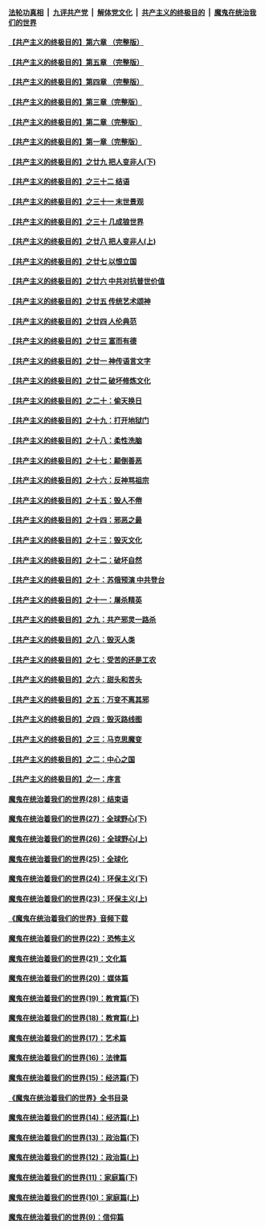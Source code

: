 ####  [法轮功真相](../../../../basic/blob/master/README.md?t=03022052) &nbsp;|&nbsp; [九评共产党](../../../../9ping.md/blob/master/README.md?t=03022052) &nbsp;|&nbsp; [解体党文化](../../../../jtdwh.md/blob/master/README.md?t=03022052)  &nbsp;|&nbsp; [共产主义的终极目的](../../../../gczydzjmd.md/blob/master/README.md?t=03022052) &nbsp;|&nbsp; [魔鬼在统治我们的世界](../../../../mgztzwmdsj.md/blob/master/README.md?t=03022052) 

#### [【共产主义的终极目的】第六章 （完整版）](../pages/nsc422/n11428913.md?t=03022052) 

#### [【共产主义的终极目的】第五章 （完整版）](../pages/nsc422/n11428912.md?t=03022052) 

#### [【共产主义的终极目的】第四章 （完整版）](../pages/nsc422/n11428907.md?t=03022052) 

#### [【共产主义的终极目的】第三章（完整版）](../pages/nsc422/n11428848.md?t=03022052) 

#### [【共产主义的终极目的】第二章（完整版）](../pages/nsc422/n11428831.md?t=03022052) 

#### [【共产主义的终极目的】第一章（完整版）](../pages/nsc422/n11417651.md?t=03022052) 

#### [【共产主义的终极目的】之廿九 把人变非人(下)](../pages/nsc422/n11344140.md?t=03022052) 

#### [【共产主义的终极目的】之三十二 结语](../pages/nsc422/n11360535.md?t=03022052) 

#### [【共产主义的终极目的】之三十一 末世景观](../pages/nsc422/n11351129.md?t=03022052) 

#### [【共产主义的终极目的】之三十 几成狼世界](../pages/nsc422/n11348280.md?t=03022052) 

#### [【共产主义的终极目的】之廿八 把人变非人(上)](../pages/nsc422/n11340492.md?t=03022052) 

#### [【共产主义的终极目的】之廿七 以恨立国](../pages/nsc422/n11336944.md?t=03022052) 

#### [【共产主义的终极目的】之廿六 中共对抗普世价值](../pages/nsc422/n11324785.md?t=03022052) 

#### [【共产主义的终极目的】之廿五 传统艺术颂神](../pages/nsc422/n11296396.md?t=03022052) 

#### [【共产主义的终极目的】之廿四 人伦典范](../pages/nsc422/n11296397.md?t=03022052) 

#### [【共产主义的终极目的】之廿三 富而有德](../pages/nsc422/n11283598.md?t=03022052) 

#### [【共产主义的终极目的】之廿一 神传语言文字](../pages/nsc422/n11263265.md?t=03022052) 

#### [【共产主义的终极目的】之廿二 破坏修炼文化](../pages/nsc422/n11245728.md?t=03022052) 

#### [【共产主义的终极目的】之二十：偷天换日](../pages/nsc422/n11238846.md?t=03022052) 

#### [【共产主义的终极目的】之十九：打开地狱门](../pages/nsc422/n11206376.md?t=03022052) 

#### [【共产主义的终极目的】之十八：柔性洗脑](../pages/nsc422/n11199994.md?t=03022052) 

#### [【共产主义的终极目的】之十七：颠倒善恶](../pages/nsc422/n11179782.md?t=03022052) 

#### [【共产主义的终极目的】之十六：反神骂祖宗](../pages/nsc422/n11166798.md?t=03022052) 

#### [【共产主义的终极目的】之十五：毁人不倦](../pages/nsc422/n11166792.md?t=03022052) 

#### [【共产主义的终极目的】之十四：邪恶之最](../pages/nsc422/n11150249.md?t=03022052) 

#### [【共产主义的终极目的】之十三：毁灭文化](../pages/nsc422/n11135227.md?t=03022052) 

#### [【共产主义的终极目的】之十二：破坏自然](../pages/nsc422/n11135214.md?t=03022052) 

#### [【共产主义的终极目的】之十：苏俄预演 中共登台](../pages/nsc422/n11118424.md?t=03022052) 

#### [【共产主义的终极目的】之十一：屠杀精英](../pages/nsc422/n11118442.md?t=03022052) 

#### [【共产主义的终极目的】之九：共产邪灵一路杀](../pages/nsc422/n11114139.md?t=03022052) 

#### [【共产主义的终极目的】之八：毁灭人类](../pages/nsc422/n11108503.md?t=03022052) 

#### [【共产主义的终极目的】之七：受苦的还是工农](../pages/nsc422/n11101809.md?t=03022052) 

#### [【共产主义的终极目的】之六：甜头和苦头](../pages/nsc422/n11096971.md?t=03022052) 

#### [【共产主义的终极目的】之五：万变不离其邪](../pages/nsc422/n11091285.md?t=03022052) 

#### [【共产主义的终极目的】之四：毁灭路线图](../pages/nsc422/n11086284.md?t=03022052) 

#### [【共产主义的终极目的】之三：马克思魔变](../pages/nsc422/n11061941.md?t=03022052) 

#### [【共产主义的终极目的】之二：中心之国](../pages/nsc422/n11047728.md?t=03022052) 

#### [【共产主义的终极目的】之一：序言](../pages/nsc422/n11086077.md?t=03022052) 

#### [魔鬼在统治着我们的世界(28)：结束语](../pages/nsc422/n10936246.md?t=03022052) 

#### [魔鬼在统治着我们的世界(27)：全球野心(下)](../pages/nsc422/n10928319.md?t=03022052) 

#### [魔鬼在统治着我们的世界(26)：全球野心(上)](../pages/nsc422/n10900318.md?t=03022052) 

#### [魔鬼在统治着我们的世界(25)：全球化](../pages/nsc422/n10788205.md?t=03022052) 

#### [魔鬼在统治着我们的世界(24)：环保主义(下)](../pages/nsc422/n10695307.md?t=03022052) 

#### [魔鬼在统治着我们的世界(23)：环保主义(上)](../pages/nsc422/n10688613.md?t=03022052) 

#### [《魔鬼在统治着我们的世界》音频下载](../pages/nsc422/n10635553.md?t=03022052) 

#### [魔鬼在统治着我们的世界(22)：恐怖主义](../pages/nsc422/n10614727.md?t=03022052) 

#### [魔鬼在统治着我们的世界(21)：文化篇](../pages/nsc422/n10597706.md?t=03022052) 

#### [魔鬼在统治着我们的世界(20)：媒体篇](../pages/nsc422/n10586579.md?t=03022052) 

#### [魔鬼在统治着我们的世界(19)：教育篇(下)](../pages/nsc422/n10564808.md?t=03022052) 

#### [魔鬼在统治着我们的世界(18)：教育篇(上)](../pages/nsc422/n10526970.md?t=03022052) 

#### [魔鬼在统治着我们的世界(17)：艺术篇](../pages/nsc422/n10499093.md?t=03022052) 

#### [魔鬼在统治着我们的世界(16)：法律篇](../pages/nsc422/n10485969.md?t=03022052) 

#### [魔鬼在统治着我们的世界(15)：经济篇(下)](../pages/nsc422/n10469975.md?t=03022052) 

#### [《魔鬼在统治着我们的世界》全书目录](../pages/nsc422/n10464261.md?t=03022052) 

#### [魔鬼在统治着我们的世界(14)：经济篇(上)](../pages/nsc422/n10457370.md?t=03022052) 

#### [魔鬼在统治着我们的世界(13)：政治篇(下)](../pages/nsc422/n10448270.md?t=03022052) 

#### [魔鬼在统治着我们的世界(12)：政治篇(上)](../pages/nsc422/n10444576.md?t=03022052) 

#### [魔鬼在统治着我们的世界(11)：家庭篇(下)](../pages/nsc422/n10440961.md?t=03022052) 

#### [魔鬼在统治着我们的世界(10)：家庭篇(上)](../pages/nsc422/n10435448.md?t=03022052) 

#### [魔鬼在统治着我们的世界(9)：信仰篇](../pages/nsc422/n10432159.md?t=03022052) 


